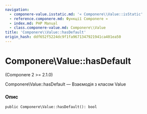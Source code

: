 ```yaml
---
navigation:
  - componere-value.isstatic.md: '« Componere\\Value::isStatic'
  - reference.componere.md: Функції Componere »
  - index.md: PHP Manual
  - class.componere-value.md: Componere\\Value
title: 'Componere\\Value::hasDefault'
origin_hash: ddf652f5224dc9f1fa9671347921941ca401ea50
---
```

# Componere\\Value::hasDefault

(Componere 2 >= 2.1.0)

Componere\\Value::hasDefault — Взаємодія з класом Value

### Опис

```methodsynopsis
public Componere\Value::hasDefault(): bool
```
